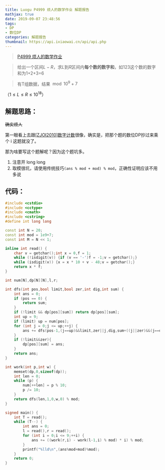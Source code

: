 ```yaml
---
title: Luogu P4999 烦人的数学作业 解题报告
mathjax: true
date: 2019-09-07 23:48:56
tags: 
- DP
- 数位DP
categories: 解题报告
thumbnail: https://api.ixiaowai.cn/api/api.php
---
```


> [P4999 烦人的数学作业](<https://www.luogu.org/problem/P4999>)

> 给出一个区间$L - R$，求$L$到$R$区间内**每个数的数字和**，如123这个数的数字和为1+2+3=6

> 有T组数据，结果$\mod 10^9+7$

$（1 \leq L \leq R \leq 10^18）$
<!-- more -->
## 解题思路：

~~确实烦人~~

第一眼看上去跟[[ZJOI2010]数字计数](<https://www.luogu.org/problem/P2602>)很像，确实是，把那个题的数位DP抄过来乘个 i 这题就没了。

那为啥要写这个题解呢？因为这个题坑多。

1. 注意开 long long
2. 取模很坑，请使用传统技巧`(ans % mod + mod) % mod`，正确性证明应该不用多说

## 代码：


```cpp
#include <cstdio>
#include <cctype>
#include <cmath>
#include <cstring>
#define int long long 

const int N = 20;
const int mod = 1e9+7;
const int M = N << 1;

inline int read() {
	char v = getchar();int x = 0,f = 1;
	while (!isdigit(v)) {if (v == '-')f = -1;v = getchar();}
	while (isdigit(v)) {x = x * 10 + v - 48;v = getchar();}
	return x * f;
}

int num[N],dp[N][N],l,r;

int dfs(int pos,bool limit,bool zer,int dig,int sum) {
	int ans = 0;
	if (pos == 0) {
		return sum;
	}	
	if (!limit && dp[pos][sum]) return dp[pos][sum];
	int up = 9;
	if (limit) up = num[pos];
	for (int j = 0;j <= up;++j) {
		ans += dfs(pos-1,(j==up)&&limit,zer||j,dig,sum+((j||zer)&&(j==dig)));
	}
	if (!limit&&zer){
		dp[pos][sum] = ans;
	}
	return ans;
}

int work(int p,int w) {
	memset(dp,0,sizeof(dp));
	int len = 0;
	while (p) {
		num[++len] = p % 10;
		p /= 10;
	}
	return dfs(len,1,0,w,0) % mod;
} 

signed main() {
	int T = read();
	while (T--) {
		int ans = 0;
		l = read(),r = read();
		for (int i = 0;i <= 9;++i) {
			ans += ((work(r,i) - work(l-1,i) % mod) * i) % mod;
		}
		printf("%lld\n",(ans%mod+mod)%mod);
	}
	return 0;
}
```

